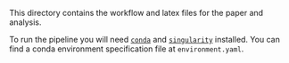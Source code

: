 This directory contains the workflow and latex files for the paper and analysis.

To run the pipeline you will need [`conda`](https://docs.conda.io/en/latest/) and
[`singularity`](https://github.com/apptainer/singularity) installed. You can find a
conda environment specification file at `environment.yaml`.